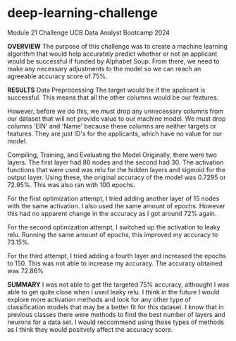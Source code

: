 # deep-learning-challenge
Module 21 Challenge UCB Data Analyst Bootcamp 2024


**OVERVIEW**
The purpose of this challenge was to create a machine learning algorithm that would help accurately predict whether or not an applicant would be successful if funded by Alphabet Soup. From there, we need to make any necessary adjustments to the model so we can reach an agreeable accuracy score of 75%.


**RESULTS**
Data Preprocessing
The target would be if the applicant is successful.
This means that all the other columns would be our features.


However, before we do this, we must drop any unnecessary columns from our dataset that will not provide value to our machine model. We must drop columns 'EIN' and 'Name' because these columns are neither targets or features. They are just ID's for the applicants, which have no value for our model.


Compiling, Training, and Evaluating the Model
Originally, there were two layers. The first layer had 80 nodes and the second had 30. The activation functions that were used was relu for the hidden layers and sigmoid for the output layer.
Using these, the original accuracy of the model was 0.7295 or 72.95%. This was also ran with 100 epochs.


For the first optimization attempt, I tried adding another layer of 15 nodes with the same activation. I also used the same amount of epochs. However this had no apparent change in the accuracy as I got around 72% again.


For the second optimization attempt, I switched up the activation to leaky relu. Running the same amount of epochs, this improved my accuracy to 73.15%. 



For the third attempt, I tried adding a fourth layer and increased the epochs to 150. This was not able to increase my accuracy. The accuracy obtained was 72.86%



**SUMMARY**
I was not able to get the targeted 75% accuracy, althought I was able to get quite close when I used leaky relu. I think in the future I would explore more activation methods and look for any other type of classification models that may be a better fit for this dataset. I know that in previous classes there were methods to find the best number of layers and neurons for a data set. I would reccommend using those types of methods as I think they would positvely affect the accuracy score.
